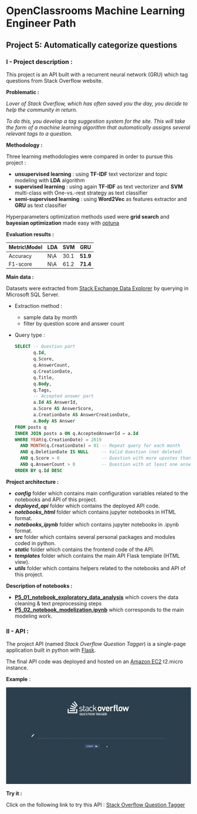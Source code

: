 # OpenClassrooms Machine Learning Engineer Path

## Project 5: Automatically categorize questions

### I - Project description :

This project is an API built with a recurrent neural network (GRU) which tag questions from Stack Overflow website.

**Problematic :**

_Lover of Stack Overflow, which has often saved you the day, you decide to help the community in return._

_To do this, you develop a tag suggestion system for the site. This will take the form of a machine learning algorithm that automatically assigns several relevant tags to a question._


**Methodology :**

Three learning methodologies were compared in order to pursue this project :
- **unsupervised learning** : using **TF-IDF** text vectorizer and topic modeling with **LDA** algorithm
- **supervised learning** : using again **TF-IDF** as text vectorizer and **SVM** multi-class with One-vs.-rest strategy as text classifier
- **semi-supervised learning** : using **Word2Vec** as features extractor and **GRU** as text classifier

Hyperparameters optimization methods used were **grid search** and **bayesian
 optimization** made easy with [optuna](https://optuna.org/)

**Evaluation results :**

|  Metric\Model   | LDA | SVM |  GRU  |
| --------------  | --- | ----- | ----- |
|    Accuracy     | N\A |  30.1 |  **51.9** |
|    F1-score     | N\A |  61.2 |  **71.4** |



**Main data :**

Datasets were extracted from [Stack Exchange Data Explorer](https://data.stackexchange.com/stackoverflow/query/new) by querying in Microsoft SQL Server.

- Extraction method :
    - sample data by month
    - filter by question score and answer count

- Query type :
    ```sql
    SELECT -- Question part
           q.Id,
           q.Score,
           q.AnswerCount,
           q.CreationDate,
           q.Title,
           q.Body,
           q.Tags,
           -- Accepted answer part
           a.Id AS AnswerId,
           a.Score AS AnswerScore,
           a.CreationDate AS AnswerCreationDate,
           a.Body AS Answer
    FROM posts q
    INNER JOIN posts a ON q.AcceptedAnswerId = a.Id
    WHERE YEAR(q.CreationDate) = 2019
      AND MONTH(q.CreationDate) = 01 -- Repeat query for each month
      AND q.DeletionDate IS NULL     -- Valid Question (not deleted)
      AND q.Score > 0                -- Question with more upvotes than downvotes  
      AND q.AnswerCount > 0          -- Question with at least one answer
    ORDER BY q.Id DESC
    ```

**Project architecture :**

- **_config_** folder which contains main configuration variables related to the notebooks and API of this project.
- **_deployed_api_** folder which contains the deployed API code.
- **_notebooks_html_** folder which contains jupyter notebooks in HTML format.
- **_notebooks_ipynb_** folder which contains jupyter notebooks in .ipynb format.
- **_src_** folder which contains several personal packages and modules coded in python.
- **_static_** folder which contains the frontend code of the API.
- **_templates_** folder which contains the main API Flask template (HTML view).
- **_utils_** folder which contains helpers related to the notebooks and API of this project.

**Description of notebooks :**

- **[P5_01_notebook_exploratory_data_analysis](https://github.com/4D1L-PY/Portfolio/blob/main/OC-MLE/StackOverflow-Question-Tagger/notebooks_ipynb/P5_01_notebook_exploratory_data_analysis.ipynb)** which covers the data cleaning & text preprocessing steps
- **[P5_02_notebook_modelization.ipynb](https://github.com/4D1L-PY/Portfolio/blob/main/OC-MLE/StackOverflow-Question-Tagger/notebooks_ipynb/P5_02_modelization.ipynb)** which corresponds to the main modeling work.

### II - API :

The project API (named _Stack Overflow Question Tagger_) is a single-page application built in python with [Flask](https://flask.palletsprojects.com/en/1.1.x/).

The final API code was deployed and hosted on an [Amazon EC2](https://aws.amazon.com/ec2/?nc1=h_ls&ec2-whats-new.sort-by=item.additionalFields.postDateTime&ec2-whats-new.sort-order=desc) t2.micro instance.



**Example** :

![](static/img/app_demo.gif)

**Try it :**

Click on the following link to try this API :
[Stack Overflow Question Tagger](http://15.237.104.16:8080/)
